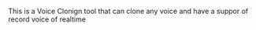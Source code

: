 This is a Voice Clonign tool that can clone any voice 
and have a suppor of record voice of realtime
